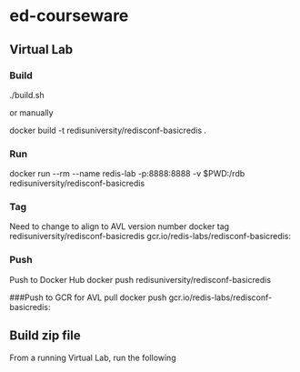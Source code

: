 # ed-courseware

## Virtual Lab

### Build
./build.sh

or manually

docker build -t redisuniversity/redisconf-basicredis .

### Run
docker run --rm --name redis-lab -p:8888:8888 -v $PWD:/rdb redisuniversity/redisconf-basicredis

### Tag
Need to change <version> to align to AVL version number
docker tag redisuniversity/redisconf-basicredis gcr.io/redis-labs/redisconf-basicredis:<version>

### Push
Push to Docker Hub
docker push redisuniversity/redisconf-basicredis

###Push to GCR for AVL pull
docker push gcr.io/redis-labs/redisconf-basicredis:<version>


## Build zip file
From a running Virtual Lab, run the following

